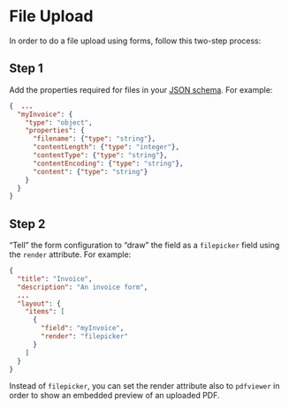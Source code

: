 # File Upload

In order to do a file upload using forms, follow this two-step process:

## Step 1

Add the properties required for files in your [JSON schema](../guides/schema-and-objects). For example:

```json
{  ...
  "myInvoice": {
    "type": "object",
    "properties": {
      "filename": {"type": "string"},
      "contentLength": {"type": "integer"},
      "contentType": {"type": "string"},
      "contentEncoding": {"type": "string"},
      "content": {"type": "string"}
    }  
  }
}
```

## Step 2

“Tell” the form configuration to “draw” the field as a `filepicker` field using the `render` attribute. For example:

```json
{
  "title": "Invoice",
  "description": "An invoice form",  
  ...
  "layout": {
    "items": [
      {
        "field": "myInvoice", 
        "render": "filepicker"
      }
    ]
  }
}
```

Instead of `filepicker`, you can set the render attribute also to `pdfviewer` in order to show an embedded preview of an uploaded PDF.
